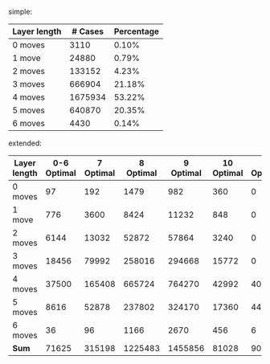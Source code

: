 simple:

|Layer length | # Cases | Percentage|
|----|----|----| 
|0 moves| 3110| 0.10%|
|1 move | 24880| 0.79%|
|2 moves| 133152| 4.23% |
|3 moves| 666904| 21.18%|
|4 moves| 1675934| 53.22%|
|5 moves| 640870| 20.35%|
|6 moves| 4430| 0.14%|

extended:

|Layer length | 0-6 Optimal | 7 Optimal | 8 Optimal | 9 Optimal | 10 Optimal | 11 Optimal | **Sum** |
|----|----|----| ----|----|----|----|----|
|0 moves| 97 | 192 | 1479 | 982 | 360| 0| 3110|
|1 move| 776 | 3600 | 8424 | 11232 | 848| 0| 24880|
|2 moves| 6144 | 13032 | 52872 | 57864 | 3240| 0|133152|
|3 moves| 18456 | 79992 | 258016 | 294668 | 15772| 0|666904|
|4 moves| 37500 | 165408 | 665724 | 764270 | 42992| 40|1675934|
|5 moves| 8616 | 52878 | 237802 | 324170 | 17360| 44|640870|
|6 moves| 36 | 96 | 1166 | 2670| 456| 6|4430|
| **Sum**| 71625 | 315198| 1225483| 1455856|81028|90| 3149280|
